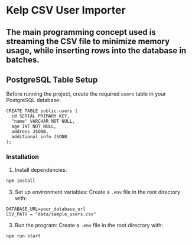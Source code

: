 # Kelp CSV User Importer

## The main programming concept used is streaming the CSV file to minimize memory usage, while inserting rows into the database in batches.



## PostgreSQL Table Setup



Before running the project, create the required `users` table in your PostgreSQL database:
```
CREATE TABLE public.users (
  id SERIAL PRIMARY KEY,
  "name" VARCHAR NOT NULL,
  age INT NOT NULL,
  address JSONB,
  additional_info JSONB
);
```


### Installation

1. Install dependencies:

```bash
npm install
```

3. Set up environment variables:
   Create a `.env` file in the root directory with:

```
DATABASE_URL=your_database_url
CSV_PATH = "data/sample_users.csv"
```


3. Run the program:
   Create a `.env` file in the root directory with:

```
npm run start
```


